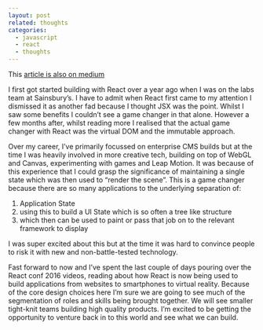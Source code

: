 ```yaml
---
layout: post
related: thoughts
categories:
  - javascript
  - react
  - thoughts
---
```


This [article is also on medium](https://medium.com/@davetayls/i-first-got-started-building-with-react-over-a-year-ago-when-i-was-on-the-labs-team-at-sainsbury-s-fe2279276c4b)

I first got started building with React over a year ago when I was on the labs team at Sainsbury’s. I have to admit when React first came to my attention I dismissed it as another fad because I thought JSX was the point. Whilst I saw some benefits I couldn’t see a game changer in that alone. However a few months after, whilst reading more I realised that the actual game changer with React was the virtual DOM and the immutable approach.

Over my career, I’ve primarily focussed on enterprise CMS builds but at the time I was heavily involved in more creative tech, building on top of WebGL and Canvas, experimenting with games and Leap Motion. It was because of this experience that I could grasp the significance of maintaining a single state which was then used to “render the scene”. This is a game changer because there are so many applications to the underlying separation of:

1. Application State
2. using this to build a UI State which is so often a tree like structure
3. which then can be used to paint or pass that job on to the relevant framework to display

I was super excited about this but at the time it was hard to convince people to risk it with new and non-battle-tested technology.

Fast forward to now and I’ve spent the last couple of days pouring over the React conf 2016 videos, reading about how React is now being used to build applications from websites to smartphones to virtual reality. Because of the core design choices here I’m sure we are going to see much of the segmentation of roles and skills being brought together. We will see smaller tight-knit teams building high quality products. I’m excited to be getting the opportunity to venture back in to this world and see what we can build.
